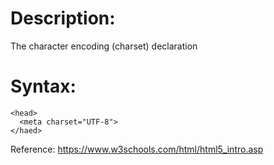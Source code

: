 # Description:
The character encoding (charset) declaration
	
# Syntax:
```
<head>
  <meta charset="UTF-8">
</haed>
```

Reference:
https://www.w3schools.com/html/html5_intro.asp